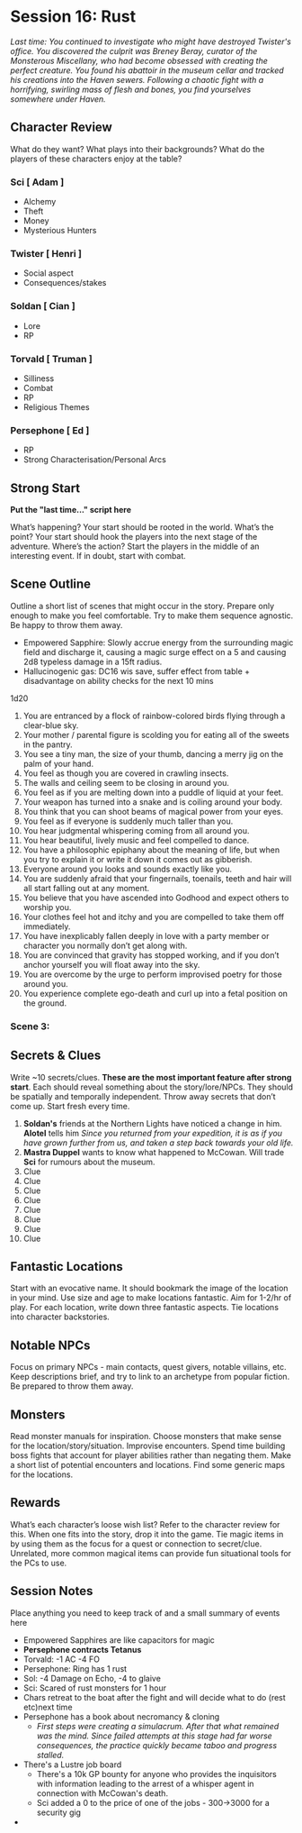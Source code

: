 # Session 16: Rust

*Last time: You continued to investigate who might have destroyed Twister's office. You discovered the culprit was Breney Beray, curator of the Monsterous Miscellany, who had become obsessed with creating the perfect creature. You found his abattoir in the museum cellar and tracked his creations into the Haven sewers. Following a chaotic fight with a horrifying, swirling mass of flesh and bones, you find yourselves somewhere under Haven.*

## Character Review

What do they want? What plays into their backgrounds? What do the players of these characters enjoy at the table? 

### Sci [ Adam ]

- Alchemy
- Theft
- Money
- Mysterious Hunters

### Twister [ Henri ]

- Social aspect
- Consequences/stakes

### Soldan [ Cian ]

- Lore
- RP

### Torvald [ Truman ]

- Silliness
- Combat
- RP
- Religious Themes

### Persephone [ Ed ]

- RP
- Strong Characterisation/Personal Arcs

## Strong Start

**Put the "last time..." script here**

What’s happening? Your start should be rooted in the world. What’s the point? Your start should hook the players into the next stage of the adventure. Where’s the action? Start the players in the middle of an interesting event. If in doubt, start with combat.

## Scene Outline

Outline a short list of scenes that might occur in the story. Prepare only enough to make you feel comfortable. Try to make them sequence agnostic. Be happy to throw them away.

- Empowered Sapphire: Slowly accrue energy from the surrounding magic field and discharge it, causing a magic surge effect on a 5 and causing 2d8 typeless damage in a 15ft radius.
- Hallucinogenic gas: DC16 wis save, suffer effect from table + disadvantage on ability checks for the next 10 mins

1d20

1. You are entranced by a flock of rainbow-colored birds flying through a clear-blue sky.
2. Your mother / parental figure is scolding you for eating all of the sweets in the pantry.
3. You see a tiny man, the size of your thumb, dancing a merry jig on the palm of your hand.
4. You feel as though you are covered in crawling insects.
5. The walls and ceiling seem to be closing in around you.
6. You feel as if you are melting down into a puddle of liquid at your feet.
7. Your weapon has turned into a snake and is coiling around your body.
8. You think that you can shoot beams of magical power from your eyes.
9. You feel as if everyone is suddenly much taller than you.
10. You hear judgmental whispering coming from all around you.
11. You hear beautiful, lively music and feel compelled to dance.
12. You have a philosophic epiphany about the meaning of life, but when you try to explain it or write it down it comes out as gibberish.
13. Everyone around you looks and sounds exactly like you.
14. You are suddenly afraid that your fingernails, toenails, teeth and hair will all start falling out at any moment.
15. You believe that you have ascended into Godhood and expect others to worship you.
16. Your clothes feel hot and itchy and you are compelled to take them off immediately.
17. You have inexplicably fallen deeply in love with a party member or character you normally don’t get along with.
18. You are convinced that gravity has stopped working, and if you don’t anchor yourself you will float away into the sky.
19. You are overcome by the urge to perform improvised poetry for those around you.
20. You experience complete ego-death and curl up into a fetal position on the ground.

### Scene 3:

## Secrets & Clues

Write ~10 secrets/clues. **These are the most important feature after strong start**. Each should reveal something about the story/lore/NPCs. They should be spatially and temporally independent. Throw away secrets that don’t come up. Start fresh every time.

1. **Soldan's** friends at the Northern Lights have noticed a change in him. **Alotel** tells him *Since you returned from your expedition, it is as if you have grown further from us, and taken a step back towards your old life.*
2. **Mastra Duppel** wants to know what happened to McCowan. Will trade **Sci** for rumours about the museum.
3. Clue
4. Clue
5. Clue
6. Clue
7. Clue
8. Clue
9. Clue
10. Clue

## Fantastic Locations

Start with an evocative name. It should bookmark the image of the location in your mind. Use size and age to make locations fantastic. Aim for 1-2/hr of play. For each location, write down three fantastic aspects. Tie locations into character backstories. 

## Notable NPCs

Focus on primary NPCs - main contacts, quest givers, notable villains, etc. Keep descriptions brief, and try to link to an archetype from popular fiction. Be prepared to throw them away.

## Monsters

Read monster manuals for inspiration. Choose monsters that make sense for the location/story/situation. Improvise encounters. Spend time building boss fights that account for player abilities rather than negating them. Make a short list of potential encounters and locations. Find some generic maps for the locations.

## Rewards

What’s each character’s loose wish list? Refer to the character review for this. When one fits into the story, drop it into the game. Tie magic items in by using them as the focus for a quest or connection to secret/clue. Unrelated, more common magical items can provide fun situational tools for the PCs to use. 

## Session Notes

Place anything you need to keep track of and a small summary of events here



- Empowered Sapphires are like capacitors for magic
- **Persephone contracts Tetanus**
- Torvald: -1 AC -4 FO
- Persephone: Ring has 1 rust
- Sol: -4 Damage on Echo, -4 to glaive
- Sci: Scared of rust monsters for 1 hour
- Chars retreat to the boat after the fight and will decide what to do (rest etc)next time
- Persephone has a book about necromancy & cloning
  - *First steps were creating a simulacrum. After that what remained was the mind. Since failed attempts at this stage had far worse consequences, the practice quickly became taboo and progress stalled.*
- There's a Lustre job board
  - There's a 10k GP bounty for anyone who provides the inquisitors with information leading to the arrest of a whisper agent in connection with McCowan's death.
  - Sci added a 0 to the price of one of the jobs - 300->3000 for a security gig
- 
